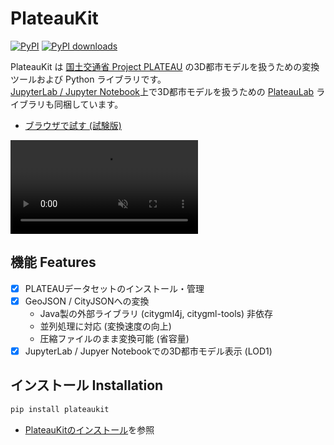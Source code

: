 # PlateauKit

[![PyPI](https://img.shields.io/pypi/v/plateaukit.svg)](https://pypi.org/project/plateaukit/)
[![PyPI downloads](https://img.shields.io/pypi/dm/plateaukit.svg)](https://pypistats.org/packages/plateaukit)

PlateauKit は <a href="https://www.mlit.go.jp/plateau/" target="_blank">国土交通省 Project PLATEAU</a> の3D都市モデルを扱うための変換ツールおよび Python ライブラリです。<br />
[JupyterLab / Jupyter Notebook](https://jupyter.org/)上で3D都市モデルを扱うための [PlateauLab](lab/index.md) ライブラリも同梱しています。

- [ブラウザで試す (試験版)](/plateaukit/jupyterlite/notebooks/?path=demo.ipynb)

<!-- <figure markdown="span">
  ![landing image](./assets/landing.png){ width="320" }
</figure> -->

<div><video controls src="assets/sample2-web.mp4" muted="false"></video></div>

## 機能 Features

- [x] PLATEAUデータセットのインストール・管理
- [x] GeoJSON / CityJSONへの変換
    - Java製の外部ライブラリ (citygml4j, citygml-tools) 非依存
    - 並列処理に対応 (変換速度の向上)
    - 圧縮ファイルのまま変換可能 (省容量)
- [x] JupyterLab / Jupyer Notebookでの3D都市モデル表示 (LOD1)

## インストール Installation

```bash
pip install plateaukit
```

- [PlateauKitのインストール](install.md)を参照

<div style="margin-bottom:10rem"></div>
